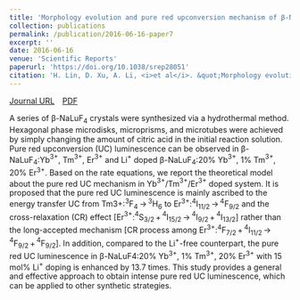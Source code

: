 ```yaml
---
title: 'Morphology evolution and pure red upconversion mechanism of β-NaLuF$_4$ crystals'
collection: publications
permalink: /publication/2016-06-16-paper7
excerpt: ''
date: 2016-06-16
venue: 'Scientific Reports'
paperurl: 'https://doi.org/10.1038/srep28051'
citation: 'H. Lin, D. Xu, A. Li, <i>et al</i>. &quot;Morphology evolution and pure red upconversion mechanism of β-NaLuF$_4$ crystals&quot; <i>Scientific Reports</i>, 2016, 6: 28051.'
---
```

[Journal URL](https://doi.org/10.1038/srep28051)&emsp;[PDF](files/paper7.pdf)

A series of β-NaLuF<sub>4</sub> crystals were synthesized via a hydrothermal method. Hexagonal phase microdisks, microprisms, and microtubes were achieved by simply changing the amount of citric acid in the initial reaction solution. Pure red upconversion (UC) luminescence can be observed in β-NaLuF<sub>4</sub>:Yb$^{3+}$, Tm$^{3+}$, Er$^{3+}$ and Li$^+$ doped β-NaLuF<sub>4</sub>:20\% Yb$^{3+}$, 1\% Tm$^{3+}$, 20\% Er$^{3+}$. Based on the rate equations, we report the theoretical model about the pure red UC mechanism in Yb$^{3+}$/Tm$^{3+}$/Er$^{3+}$ doped system. It is proposed that the pure red UC luminescence is mainly ascribed to the energy transfer UC from Tm3+:$^3$F$_4$ &rarr; $^3$H$_6$ to Er$^{3+}$:$^4$I$_{11/2}$ &rarr; $^4$F$_{9/2}$ and the cross-relaxation (CR) effect [Er$^{3+}$:$^4$S$_{3/2}$ + $^4$I$_{15/2}$ &rarr; $^4$I$_{9/2}$ + $^4$I$_{13/2}$] rather than the long-accepted mechanism [CR process among Er$^{3+}$:$^4$F$_{7/2}$ + $^4$I$_{11/2}$ &rarr; $^4$F$_{9/2}$ + $^4$F$_{9/2}$]. In addition, compared to the Li$^+$-free counterpart, the pure red UC luminescence in β-NaLuF4:20\% Yb$^{3+}$, 1\% Tm$^{3+}$, 20\% Er$^{3+}$ with 15 mol\% Li$^+$ doping is enhanced by 13.7 times. This study provides a general and effective approach to obtain intense pure red UC luminescence, which can be applied to other synthetic strategies.